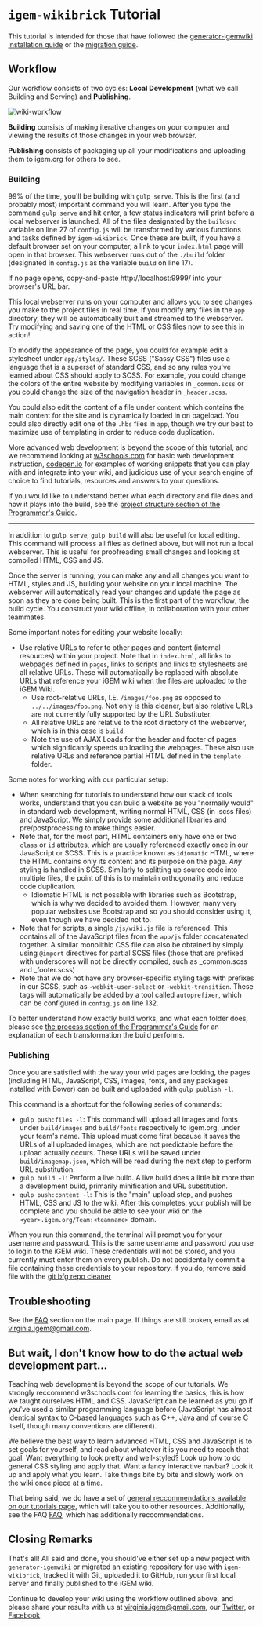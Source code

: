 # `igem-wikibrick` Tutorial

This tutorial is intended for those that have followed the [generator-igemwiki installation guide](https://github.com/Virginia-iGEM/generator-igemwiki) or the [migration guide](https://github.com/Virginia-iGEM/igem-wikibrick/tree/master/docs/migration-guide).

## Workflow

Our workflow consists of two cycles: **Local Development** (what we call Building and Serving) and **Publishing**.

![wiki-workflow](../images/wiki-workflow.PNG)

**Building** consists of making iterative changes on your computer and viewing the results of those changes in your web browser.

**Publishing** consists of packaging up all your modifications and uploading them to igem.org for others to see.

### Building

99% of the time, you'll be building with `gulp serve`. This is the first (and probably most) important command you will learn. After you type the command `gulp serve` and hit enter, a few status indicators will print before a local webserver is launched. All of the files designated by the `buildsrc` variable on line 27 of `config.js` will be transformed by various functions and tasks defined by `igem-wikibrick`. Once these are built, if you have a default browser set on your computer, a link to your `index.html` page will open in that browser. This webserver runs out of the `./build` folder (designated in `config.js` as the variable `build` on line 17).

If no page opens, copy-and-paste http://localhost:9999/ into your browser's URL bar.

This local webserver runs on your computer and allows you to see changes you make to the project files in real time. If you modify any files in the `app` directory, they will be automatically built and streamed to the webserver. Try modifying and saving one of the HTML or CSS files now to see this in action!

To modify the appearance of the page, you could for example edit a stylesheet under `app/styles/`. These SCSS ("Sassy CSS") files use a language that is a superset of standard CSS, and so any rules you've learned about CSS should apply to SCSS. For example, you could change the colors of the entire website by modifying variables in `_common.scss` or you could change the size of the navigation header in `_header.scss`.

You could also edit the content of a file under `content` which contains the main content for the site and is dynamically loaded in on pageload. You could also directly edit one of the `.hbs` files in `app`, though we try our best to maximize use of templating in order to reduce code duplication.

More advanced web development is beyond the scope of this tutorial, and we recommend looking at [w3schools.com](https://www.w3schools.com/) for basic web development instruction, [codepen.io](https://codepen.io/) for examples of working snippets that you can play with and integrate into your wiki, and judicious use of your search engine of choice to find tutorials, resources and answers to your questions.

If you would like to understand better what each directory and file does and how it plays into the build, see the [project structure section of the Programmer's Guide](https://github.com/Virginia-iGEM/igem-wikibrick/tree/master/docs/programmers-guide#4-project-structure).

---

In addition to `gulp serve`, `gulp build` will also be useful for local editing. This command will process all files as defined above, but will not run a local webserver. This is useful for proofreading small changes and looking at compiled HTML, CSS and JS.

Once the server is running, you can make any and all changes you want to HTML, styles and JS, building your website on your local machine. The webserver will automatically read your changes and update the page as soon as they are done being built. This is the first part of the workflow; the build cycle. You construct your wiki offline, in collaboration with your other teammates.

Some important notes for editing your website locally:

- Use relative URLs to refer to other pages and content (internal resources) within your project. Note that in `index.html`, all links to webpages defined in `pages`, links to scripts and links to stylesheets are all relative URLs. These will automatically be replaced with absolute URLs that reference your iGEM wiki when the files are uploaded to the iGEM Wiki.
  - Use root-relative URLs, I.E. `/images/foo.png` as opposed to `../../images/foo.png`. Not only is this cleaner, but also relative URLs are not currently fully supported by the URL Substituter.
  - All relative URLs are relative to the root directory of the webserver, which is in this case is `build`.
  - Note the use of AJAX Loads for the header and footer of pages which significantly speeds up loading the webpages. These also use relative URLs and reference partial HTML defined in the `template` folder.

Some notes for working with our particular setup:

- When searching for tutorials to understand how our stack of tools works, understand that you can build a website as you "normally would" in standard web development, writing normal HTML, CSS (in .scss files) and JavaScript. We simply provide some additional libraries and pre/postprocessing to make things easier.
- Note that, for the most part, HTML containers only have one or two `class` or `id` attributes, which are usually referenced exactly once in our JavaScript or SCSS. This is a practice known as `idiomatic` HTML, where the HTML contains only its content and its purpose on the page. _Any_ styling is handled in SCSS. Similarly to splitting up source code into multiple files, the point of this is to maintain orthogonality and reduce code duplication.
  - Idiomatic HTML is not possible with libraries such as Bootstrap, which is why we decided to avoided them. However, many very popular websites use Bootstrap and so you should consider using it, even though we have decided not to.
- Note that for scripts, a single `/js/wiki.js` file is referenced. This contains all of the JavaScript files from the `app/js` folder concatenated together. A similar monolithic CSS file can also be obtained by simply using `@import` directives for partial SCSS files (those that are prefixed with underscores will not be directly compiled, such as _common.scss and _footer.scss)
- Note that we do not have any browser-specific styling tags with prefixes in our SCSS, such as `-webkit-user-select` or `-webkit-transition`. These tags will automatically be added by a tool called `autoprefixer`, which can be configured in `config.js` on line 132.

To better understand how exactly build works, and what each folder does, please see [the process section of the Programmer's Guide](https://github.com/Virginia-iGEM/igem-wikibrick/tree/master/docs/programmers-guide#33-build-process-visualization) for an explanation of each transformation the build performs.

### Publishing

Once you are satisfied with the way your wiki pages are looking, the pages (including HTML, JavaScript, CSS, images, fonts, and any packages installed with Bower) can be built and uploaded with `gulp publish -l`.

This command is a shortcut for the following series of commands:

- `gulp push:files -l`: This command will upload all images and fonts under `build/images` and `build/fonts` respectively to igem.org, under your team's name. This upload must come first because it saves the URLs of all uploaded images, which are not predictable before the upload actually occurs. These URLs will be saved under `build/imagemap.json`, which will be read during the next step to perform URL substitution.
- `gulp build -l`: Perform a live build. A live build does a little bit more than a development build, primarily minification and URL substitution.
- `gulp push:content -l`: This is the "main" upload step, and pushes HTML, CSS and JS to the wiki. After this completes, your publish will be complete and you should be able to see your wiki on the `<year>.igem.org/Team:<teamname>` domain.

When you run this command, the terminal will prompt you for your username and password. This is the same username and password you use to login to the iGEM wiki. These credentials will not be stored, and you currently must enter them on every publish. Do not accidentally commit a file containing these credentials to your repository. If you do, remove said file with the [git bfg repo cleaner](https://rtyley.github.io/bfg-repo-cleaner/)

## Troubleshooting

See the [FAQ](https://github.com/Virginia-iGEM/igem-wikibrick#5-faq) section on the main page. If things are still broken, email as at virginia.igem@gmail.com.

## But wait, I don't know how to do the actual web development part...

Teaching web development is beyond the scope of our tutorials. We strongly reccommend w3schools.com for learning the basics; this is how we taught ourselves HTML and CSS. JavaScript can be learned as you go if you've used a similar programming language before (JavaScript has almost identical syntax to C-based languages such as C++, Java and of course C itself, though many conventions are different).

We believe the best way to learn advanced HTML, CSS and JavaScript is to set goals for yourself, and read about whatever it is you need to reach that goal. Want everything to look pretty and well-styled? Look up how to do general CSS styling and apply that. Want a fancy interactive navbar? Look it up and apply what you learn. Take things bite by bite and slowly work on the wiki once piece at a time.

That being said, we do have a set of [general reccommendations available on our tutorials page](https://github.com/Virginia-iGEM/2018-tutorials/blob/master/wiki/README.md), which will take you to other resources. Additionally, see the FAQ [FAQ](https://github.com/Virginia-iGEM/igem-wikibrick#5-faq), which has additionally reccommendations.

## Closing Remarks

That's all! All said and done, you should've either set up a new project with `generator-igemwiki` or migrated an existing repository for use with `igem-wikibrick`, tracked it with Git, uploaded it to GitHub, run your first local server and finally published to the iGEM wiki.

Continue to develop your wiki using the workflow outlined above, and please share your results with us at [virginia.igem@gmail.com](mailto:virginia.igem@gmail.com), our [Twitter](https://twitter.com/virginia_igem?lang=en), or [Facebook](https://www.facebook.com/virginiaigem/).
